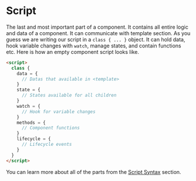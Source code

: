 # Script

The last and most important part of a component. It contains all entire logic and data of a component. It can communicate with template section. As you guess we are writing our script in a `class { ... }` object. It can hold data, hook variable changes with `watch`, manage states, and contain functions etc. Here is how an empty component script looks like.

```html
<script>
  class {
    data = {
      // Datas that available in <template>
    }
    state = {
      // States available for all children
    }
    watch = {
      // Hook for variable changes
    }
    methods = {
      // Component functions
    }
    lifecycle = {
      // Lifecycle events
    }
  }
</script>
```

You can learn more about all of the parts from the [Script Syntax](yaa.md) section.
